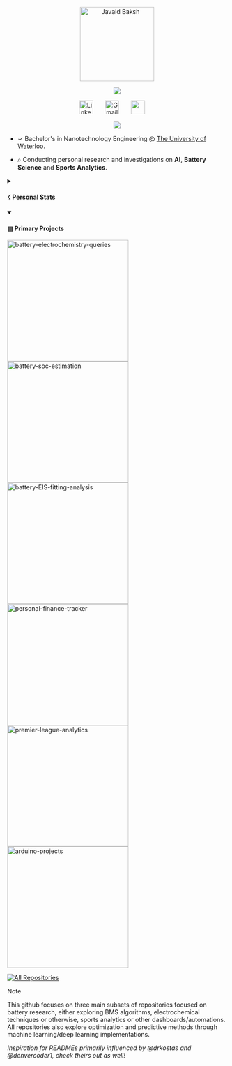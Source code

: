 <p align="center">
  <a href="https://github.com/javaidb">
    <img src="https://github.com/user-attachments/assets/b17c4766-aca4-4ebe-b7ba-80ed546d61c8" width= "170" alt="Javaid Baksh" /></a>
</p>

<p align="center">
    <a href="https://github.com/javaidb">
    <img src="https://readme-typing-svg.demolab.com/?lines=Battery+Engineer+&nbsp;+Researcher+&nbsp;+Data+Analyst;Battery+Modeling+&nbsp;AI+&nbsp;Football+Analytics;Always+curious,+Always+learning.+&font=Fira%20Code&center=true&width=440&height=45&color=50e74c&vCenter=true&pause=1000&size=15" />
    </a>
</p>

<!-- Social icons section -->
<p align="center">
  <a href="https://www.linkedin.com/in/javaidb/"><img width="32px" alt="LinkedIn" title="LinkedIn" src="https://github.com/user-attachments/assets/c53bea09-aaa9-4c06-97a9-7d363e0c0f97"/></a>
  &#8287;&#8287;&#8287;&#8287;&#8287;
  <a href="mailto:javaidbaksh@gmail.com"><img width="32px" alt="Gmail" title="Gmail" src="https://github.com/user-attachments/assets/b60f8ec6-fbdc-4a16-92b0-5fca54ae275d"/></a>
  &#8287;&#8287;&#8287;&#8287;&#8287;
  <a href="https://pypi.org/user/javaid/" alt="PyPi" title="PyPi"><img width="32px" src="https://github.com/user-attachments/assets/89c72291-f065-4431-aada-93f3cf7070cf"/></a>
  &#8287;&#8287;&#8287;&#8287;&#8287;
</p>

<!--  Github stats -->

<p align="center">
  <a href="https://github.com/javaidb">
      <img src="https://github-stats-alpha.vercel.app/api?username=javaidb&cc=22272e&tc=50e74c&ic=fff&bc=0000">
  </a>
</p>

* ✓ Bachelor's in Nanotechnology Engineering  @ [The University of Waterloo](https://uwaterloo.ca/future-students/programs/nanotechnology-engineering/). 

* ⌕ Conducting personal research and investigations on **AI**, **Battery Science** and **Sports Analytics**.

<!--  Github repository stats -->

<details>
  <summary><h4>☇ Personal Stats</h4></summary>

  ![](http://github-profile-summary-cards.vercel.app/api/cards/profile-details?username=javaidb&theme=dracula) 
  
  ![](http://github-profile-summary-cards.vercel.app/api/cards/repos-per-language?username=javaidb&theme=dracula) 
  ![](http://github-profile-summary-cards.vercel.app/api/cards/most-commit-language?username=javaidb&theme=dracula)

</details>
<details open> 
  <summary><h4>▤ Primary Projects</h4></summary>

  <!-- Repo info cards - https://github.com/anuraghazra/github-readme-stats -->
  <!-- Small repo cards (fork) - https://github.com/DenverCoder1/github-readme-stats -->
  <p align="left">
    <a href="https://github.com/javaidb/battery-electrochemistry-queries"><img width="278" src="https://denvercoder1-github-readme-stats.vercel.app/api/pin/?username=javaidb&repo=battery-electrochemistry-queries&theme=react&bg_color=1F222E&title_color=50e74c&hide_border=true&icon_color=F8D866&show_icons=false" alt="battery-electrochemistry-queries"></a>
    <a href="https://github.com/javaidb/battery-soc-estimation"><img width="278" src="https://denvercoder1-github-readme-stats.vercel.app/api/pin/?username=javaidb&repo=battery-soc-estimation&theme=react&bg_color=1F222E&title_color=50e74c&hide_border=true&icon_color=F8D866&show_icons=false" alt="battery-soc-estimation"></a>
    <a href="https://github.com/javaidb/battery-EIS-fitting-analysis"><img width="278" src="https://denvercoder1-github-readme-stats.vercel.app/api/pin/?username=javaidb&repo=battery-EIS-fitting-analysis&theme=react&bg_color=1F222E&title_color=50e74c&hide_border=true&icon_color=F8D866&show_icons=false" alt="battery-EIS-fitting-analysis"></a>
    <a href="https://github.com/javaidb/personal-finance-tracker"><img width="278" src="https://denvercoder1-github-readme-stats.vercel.app/api/pin/?username=javaidb&repo=personal-finance-tracker&theme=react&bg_color=1F222E&title_color=aee74c&hide_border=true&icon_color=F8D866&show_icons=false" alt="personal-finance-tracker"></a>
    <a href="https://github.com/javaidb/premier-league-analytics"><img width="278" src="https://denvercoder1-github-readme-stats.vercel.app/api/pin/?username=javaidb&repo=premier-league-analytics&theme=react&bg_color=1F222E&title_color=aee74c&hide_border=true&icon_color=F8D866&show_icons=false" alt="premier-league-analytics"></a>
    <a href="https://github.com/javaidb/arduino-projects"><img width="278" src="https://denvercoder1-github-readme-stats.vercel.app/api/pin/?username=javaidb&repo=arduino-projects&theme=react&bg_color=1F222E&title_color=4ce7a5&hide_border=true&icon_color=F8D866&show_icons=false" alt="arduino-projects"></a>
  </p>

  <a href="https://github.com/javaidb?tab=repositories&sort=stargazers"><img alt="All Repositories" title="All Repositories" src="https://custom-icon-badges.demolab.com/badge/-Click%20Here%20For%20All%20My%20Repos-1F222E?style=for-the-badge&logoColor=white&logo=repo"/></a>
</details>

> [!NOTE]
> This github focuses on three main subsets of repositories focused on battery research, either exploring BMS algorithms, electrochemical techniques or otherwise, sports analytics or other dashboards/automations. All repositories also explore optimization and predictive methods through machine learning/deep learning implementations.

*Inspiration for READMEs primarily influenced by @drkostas and @denvercoder1, check theirs out as well!*
